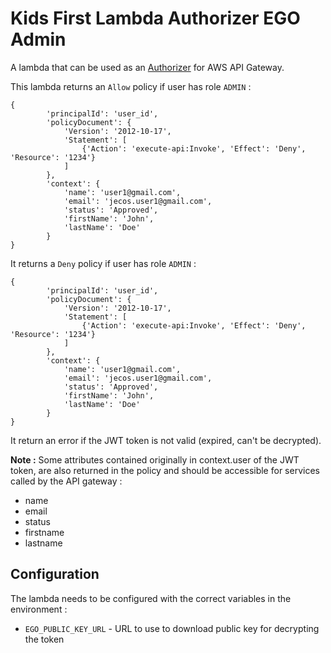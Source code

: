 Kids First Lambda Authorizer EGO Admin
================================

A lambda that can be used as an [Authorizer](https://docs.aws.amazon.com/apigateway/latest/developerguide/apigateway-use-lambda-authorizer.html) for AWS API Gateway.

This lambda returns an `Allow` policy if user has role `ADMIN` : 
```
{
        'principalId': 'user_id',
        'policyDocument': {
            'Version': '2012-10-17',
            'Statement': [
                {'Action': 'execute-api:Invoke', 'Effect': 'Deny', 'Resource': '1234'}
            ]
        },
        'context': {
            'name': 'user1@gmail.com',
            'email': 'jecos.user1@gmail.com',
            'status': 'Approved',
            'firstName': 'John',
            'lastName': 'Doe'
        }   
}
```   

It returns a `Deny` policy if user has role `ADMIN` :
```
{
        'principalId': 'user_id',
        'policyDocument': {
            'Version': '2012-10-17',
            'Statement': [
                {'Action': 'execute-api:Invoke', 'Effect': 'Deny', 'Resource': '1234'}
            ]
        },
        'context': {
            'name': 'user1@gmail.com',
            'email': 'jecos.user1@gmail.com',
            'status': 'Approved',
            'firstName': 'John',
            'lastName': 'Doe'
        }   
}
```

It return an error if the JWT token is not valid (expired, can't be decrypted).


**Note :** Some attributes contained originally in context.user of the JWT token, are also returned in the policy and should be accessible for services called by the API gateway :

- name
- email
- status
- firstname
- lastname


Configuration
-------------

The lambda needs to be configured with the correct variables in the environment :

- `EGO_PUBLIC_KEY_URL` - URL to use to download public key for decrypting the token